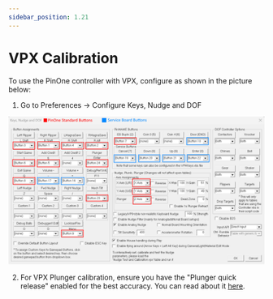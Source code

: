 ```yaml
---
sidebar_position: 1.21
---
```


# VPX Calibration

To use the PinOne controller with VPX, configure as shown in the picture below:

1. Go to Preferences -> Configure Keys, Nudge and DOF

![image](./img/vpx1.png)

2. For VPX Plunger calibration, ensure you have the "Plunger quick release" enabled for the best accuracy. You can read about it [here](./Configuring/plunger#plunger-quick-release).